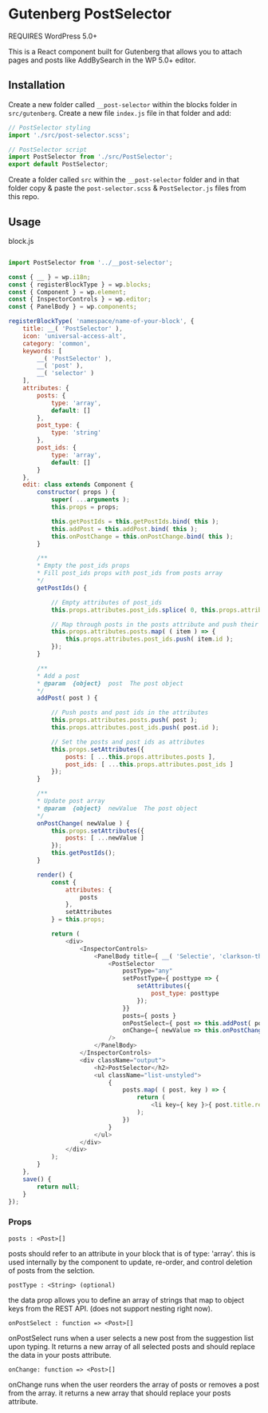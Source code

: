 # Gutenberg PostSelector

REQUIRES WordPress 5.0+

This is a React component built for Gutenberg that allows you to attach pages and posts like AddBySearch in the WP 5.0+ editor. 

## Installation

Create a new folder called `__post-selector` within the blocks folder in `src/gutenberg`.
Create a new file `index.js` file in that folder and add:

```javascript
// PostSelector styling
import './src/post-selector.scss';

// PostSelector script
import PostSelector from './src/PostSelector';
export default PostSelector;

```

Create a folder called `src` within the `__post-selector` folder and in that folder copy & paste the `post-selector.scss` & `PostSelector.js` files from this repo.

## Usage

block.js
```javascript

import PostSelector from '../__post-selector';

const { __ } = wp.i18n;
const { registerBlockType } = wp.blocks;
const { Component } = wp.element;
const { InspectorControls } = wp.editor;
const { PanelBody } = wp.components;

registerBlockType( 'namespace/name-of-your-block', {
	title: __( 'PostSelector' ),
	icon: 'universal-access-alt',
	category: 'common',
	keywords: [
		__( 'PostSelector' ),
		__( 'post' ),
		__( 'selector' )
	],
	attributes: {
		posts: {
			type: 'array',
			default: []
		},
		post_type: {
			type: 'string'
		},
		post_ids: {
			type: 'array',
			default: []
		}
	},
	edit: class extends Component {
		constructor( props ) {
			super( ...arguments );
			this.props = props;

			this.getPostIds = this.getPostIds.bind( this );
			this.addPost = this.addPost.bind( this );
			this.onPostChange = this.onPostChange.bind( this );
		}

		/**
		* Empty the post_ids props
		* Fill post_ids props with post_ids from posts array
		*/
		getPostIds() {

			// Empty attributes of post_ids
			this.props.attributes.post_ids.splice( 0, this.props.attributes.post_ids.length );

			// Map through posts in the posts attribute and push their id into the post_ids attribute
			this.props.attributes.posts.map( ( item ) => {
				this.props.attributes.post_ids.push( item.id );
			});
		}

		/**
		* Add a post
		* @param  {object}  post  The post object
		*/
		addPost( post ) {

			// Push posts and post ids in the attributes
			this.props.attributes.posts.push( post );
			this.props.attributes.post_ids.push( post.id );

			// Set the posts and post ids as attributes
			this.props.setAttributes({
				posts: [ ...this.props.attributes.posts ],
				post_ids: [ ...this.props.attributes.post_ids ]
			});
		}

		/**
		* Update post array
		* @param  {object}  newValue  The post object
		*/
		onPostChange( newValue ) {
			this.props.setAttributes({
				posts: [ ...newValue ]
			});
			this.getPostIds();
		}

		render() {
			const {
				attributes: {
					posts
				},
				setAttributes
			} = this.props;

			return (
				<div>
					<InspectorControls>
						<PanelBody title={ __( 'Selectie', 'clarkson-theme' ) }>
							<PostSelector
								postType="any"
								setPostType={ posttype => {
									setAttributes({
										post_type: posttype
									});
								}}
								posts={ posts }
								onPostSelect={ post => this.addPost( post ) }
								onChange={ newValue => this.onPostChange( newValue ) }
							/>
						</PanelBody>
					</InspectorControls>
					<div className="output">
						<h2>PostSelector</h2>
						<ul className="list-unstyled">
							{
								posts.map( ( post, key ) => {
									return (
										<li key={ key }>{ post.title.rendered }</li>
									);
								})
							}
						</ul>
					</div>
				</div>
			);
		}
	},
	save() {
		return null;
	}
});

```


### Props

`posts : <Post>[]`

posts should refer to an attribute in your block that is of type: 'array'. this is used internally by the component to update, re-order, and control deletion of posts from the selction.

`postType : <String> (optional)`

the data prop allows you to define an array of strings that map to object keys from the REST API. (does not support nesting right now).

`onPostSelect : function => <Post>[]`

onPostSelect runs when a user selects a new post from the suggestion list upon typing. It returns a new array of all selected posts and should replace the data in your posts attribute.

`onChange: function => <Post>[]`

onChange runs when the user reorders the array of posts or removes a post from the array. it returns a new array that should replace your posts attribute.
